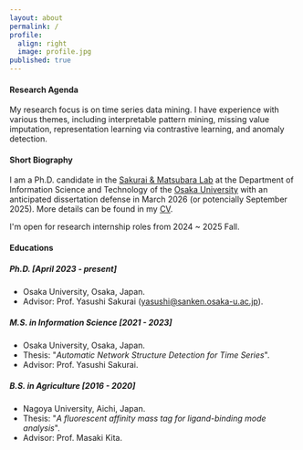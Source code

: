 ```yaml
---
layout: about
permalink: /
profile:
  align: right
  image: profile.jpg
published: true
---
```


#### Research Agenda
My research focus is on time series data mining.
I have experience with various themes, including interpretable pattern mining, missing value imputation, representation learning via contrastive learning, and anomaly detection.


#### Short Biography
I am a Ph.D. candidate in the <a href="https://www.dm.sanken.osaka-u.ac.jp/">Sakurai & Matsubara Lab</a> at the Department of Information Science and Technology of the <a href="https://www.osaka-u.ac.jp/en/">Osaka University</a>
with an anticipated dissertation defense in March 2026 (or potencially September 2025).
More details can be found in my <a href="https://drive.google.com/file/d/19IAaMVTZ3VRoI7Ik9YfUFkiNUiV_iO0y/view?usp=sharing/">CV</a>.


I'm open for research internship roles from 2024 ~ 2025 Fall.

#### Educations

##### Ph.D. [April 2023 - present]
- Osaka University, Osaka, Japan.
- Advisor: Prof. Yasushi Sakurai (yasushi@sanken.osaka-u.ac.jp).

##### M.S. in Information Science [2021 - 2023]
- Osaka University, Osaka, Japan.
- Thesis: "*Automatic Network Structure Detection for Time Series*".
- Advisor: Prof. Yasushi Sakurai.

##### B.S. in Agriculture [2016 - 2020]
- Nagoya University, Aichi, Japan.
- Thesis: "*A fluorescent affinity mass tag for ligand-binding mode analysis*".
- Advisor: Prof. Masaki Kita.

